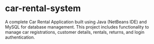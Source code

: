 # car-rental-system
A complete Car Rental Application built using Java (NetBeans IDE) and MySQL for database management. This project includes functionality to manage car registrations, customer details, rentals, returns, and login authentication.
